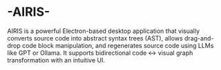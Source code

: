 # -AIRIS-
AIRIS is a powerful Electron-based desktop application that visually converts source code into abstract syntax trees (AST), allows drag-and-drop code block manipulation, and regenerates source code using LLMs like GPT or Ollama. It supports bidirectional code ↔ visual graph transformation with an intuitive UI.
